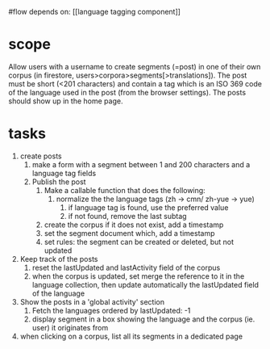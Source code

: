 #flow
depends on: [[language tagging component]]

# scope
Allow users with a username to create segments (=post) in one of their own corpus (in firestore, users>corpora>segments\[>translations]).
The post must be short (<201 characters) and contain a tag which is an ISO 369 code of the language used in the post (from the browser settings).
The posts should show up in the home page.
# tasks
1. create posts
	1. make a form with a segment between 1 and 200 characters and a language tag fields
	2. Publish the post
		1. Make a callable function that does the following:
			1. normalize the the language tags (zh -> cmn/ zh-yue -> yue)
				1. if language tag is found, use the preferred value
				2. if not found, remove the last subtag
		2. create the corpus if it does not exist, add a timestamp
		3. set the segment document which, add a timestamp
		4. set rules: the segment can be created or deleted, but not updated
2. Keep track of the posts
	1. reset the lastUpdated and lastActivity field of the corpus
	2. when the corpus is updated, set merge the reference to it in the language collection, then update automatically the lastUpdated field of the language
3. Show the posts in a 'global activity' section
	1. Fetch the languages ordered by lastUpdated: -1
	2. display segment in a box showing the language and the corpus (ie. user) it originates from
4. when clicking on a corpus, list all its segments in a dedicated page